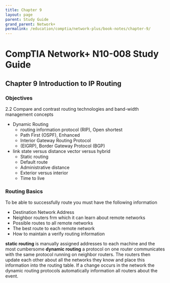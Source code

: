 ```yaml
---
title: Chapter 9
layout: page
parent: Study Guide
grand_parent: Network+
permalink: /education/comptia/network-plus/book-notes/chapter-9/
---
```


# CompTIA Network+ N10-008 Study Guide

## Chapter 9 Introduction to IP Routing

### Objectives

2.2 Compare and contrast routing technologies and band-width management concepts

- Dynamic Routing
  - routing information protocol (RIP), Open shortest
  - Path First (OSPF), Enhanced
  - Interior Gateway Routing Protocol
  - (EIGRP), Border Gateway Protocol (BGP)
- link state versus distance vector versus hybrid
  - Static routing
  - Default route
  - Administrative distance
  - Exterior versus interior
  - Time to live

### Routing Basics

To be able to successfully route you must have the following information

- Destination Network Address
- Neighbor routers frm which it can learn about remote networks
- Possible routes to all remote networks
- The best route to each remote network
- How to maintain a verify routing information

**static routing** is manually assigned addresses to each machine and the most cumbersome
**dynamic routing** a protocol on one router communicates with the same protocol running on neighbor routers. The routers then update each other about all the networks they know and place this information into the routing table. If a change occurs in the network the dynamic routing protocols automatically information all routers about the event.
